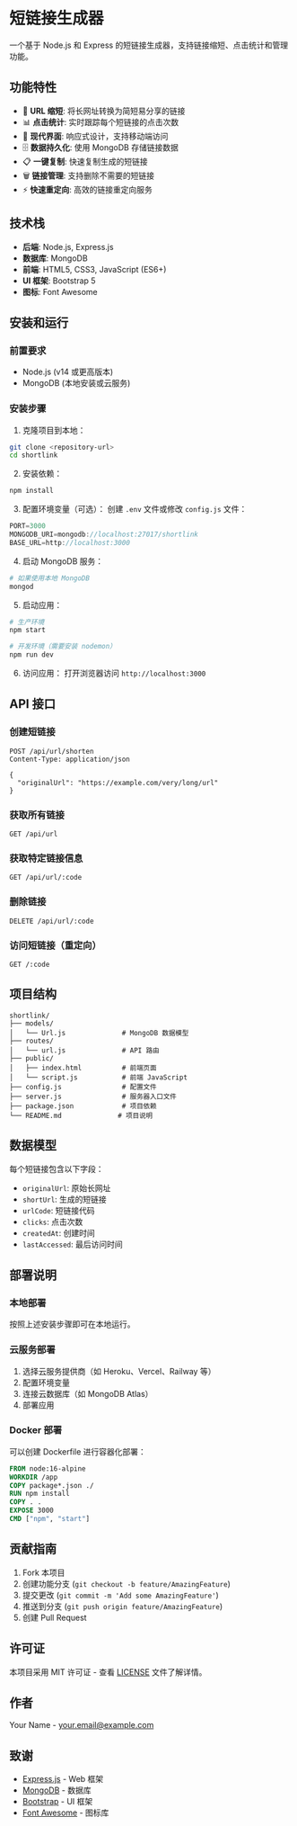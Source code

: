 # 短链接生成器

一个基于 Node.js 和 Express 的短链接生成器，支持链接缩短、点击统计和管理功能。

## 功能特性

- 🔗 **URL 缩短**: 将长网址转换为简短易分享的链接
- 📊 **点击统计**: 实时跟踪每个短链接的点击次数
- 🎨 **现代界面**: 响应式设计，支持移动端访问
- 🗄️ **数据持久化**: 使用 MongoDB 存储链接数据
- 📋 **一键复制**: 快速复制生成的短链接
- 🗑️ **链接管理**: 支持删除不需要的短链接
- ⚡ **快速重定向**: 高效的链接重定向服务

## 技术栈

- **后端**: Node.js, Express.js
- **数据库**: MongoDB
- **前端**: HTML5, CSS3, JavaScript (ES6+)
- **UI 框架**: Bootstrap 5
- **图标**: Font Awesome

## 安装和运行

### 前置要求

- Node.js (v14 或更高版本)
- MongoDB (本地安装或云服务)

### 安装步骤

1. 克隆项目到本地：

```bash
git clone <repository-url>
cd shortlink
```

2. 安装依赖：

```bash
npm install
```

3. 配置环境变量（可选）：
   创建 `.env` 文件或修改 `config.js` 文件：

```javascript
PORT=3000
MONGODB_URI=mongodb://localhost:27017/shortlink
BASE_URL=http://localhost:3000
```

4. 启动 MongoDB 服务：

```bash
# 如果使用本地 MongoDB
mongod
```

5. 启动应用：

```bash
# 生产环境
npm start

# 开发环境（需要安装 nodemon）
npm run dev
```

6. 访问应用：
   打开浏览器访问 `http://localhost:3000`

## API 接口

### 创建短链接

```http
POST /api/url/shorten
Content-Type: application/json

{
  "originalUrl": "https://example.com/very/long/url"
}
```

### 获取所有链接

```http
GET /api/url
```

### 获取特定链接信息

```http
GET /api/url/:code
```

### 删除链接

```http
DELETE /api/url/:code
```

### 访问短链接（重定向）

```http
GET /:code
```

## 项目结构

```
shortlink/
├── models/
│   └── Url.js              # MongoDB 数据模型
├── routes/
│   └── url.js              # API 路由
├── public/
│   ├── index.html          # 前端页面
│   └── script.js           # 前端 JavaScript
├── config.js               # 配置文件
├── server.js               # 服务器入口文件
├── package.json            # 项目依赖
└── README.md              # 项目说明
```

## 数据模型

每个短链接包含以下字段：

- `originalUrl`: 原始长网址
- `shortUrl`: 生成的短链接
- `urlCode`: 短链接代码
- `clicks`: 点击次数
- `createdAt`: 创建时间
- `lastAccessed`: 最后访问时间

## 部署说明

### 本地部署

按照上述安装步骤即可在本地运行。

### 云服务部署

1. 选择云服务提供商（如 Heroku、Vercel、Railway 等）
2. 配置环境变量
3. 连接云数据库（如 MongoDB Atlas）
4. 部署应用

### Docker 部署

可以创建 Dockerfile 进行容器化部署：

```dockerfile
FROM node:16-alpine
WORKDIR /app
COPY package*.json ./
RUN npm install
COPY . .
EXPOSE 3000
CMD ["npm", "start"]
```

## 贡献指南

1. Fork 本项目
2. 创建功能分支 (`git checkout -b feature/AmazingFeature`)
3. 提交更改 (`git commit -m 'Add some AmazingFeature'`)
4. 推送到分支 (`git push origin feature/AmazingFeature`)
5. 创建 Pull Request

## 许可证

本项目采用 MIT 许可证 - 查看 [LICENSE](LICENSE) 文件了解详情。

## 作者

Your Name - [your.email@example.com](mailto:your.email@example.com)

## 致谢

- [Express.js](https://expressjs.com/) - Web 框架
- [MongoDB](https://www.mongodb.com/) - 数据库
- [Bootstrap](https://getbootstrap.com/) - UI 框架
- [Font Awesome](https://fontawesome.com/) - 图标库
